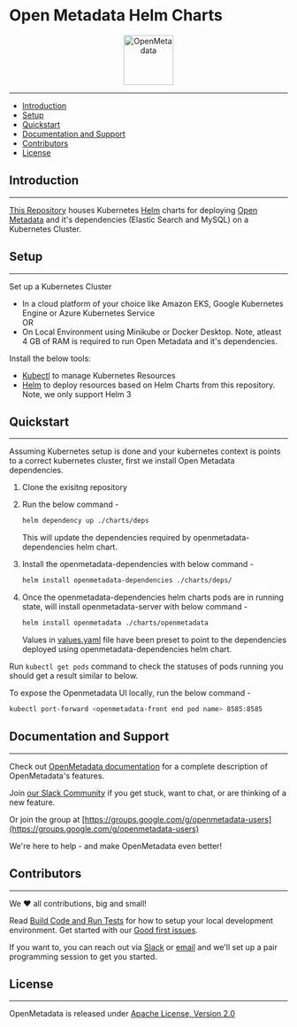 # Open Metadata Helm Charts

<div align="center">
  <img src="https://i.imgur.com/5VumwFS.png" align="center" alt="OpenMetadata" height="90"/>
  <hr />
</div>

- [Introduction](#introduction)
- [Setup](#setup)
- [Quickstart](#quickstart)
- [Documentation and Support](#documentation-and-support)
- [Contributors](#contributors)
- [License](#license)

## Introduction
---------------

[This Repository](https://github.com/open-metadata/openmetadata-helm-charts) houses Kubernetes [Helm](https://helm.sh) charts for deploying [Open Metadata](https://github.com/open-metadata/OpenMetadata) and it's dependencies (Elastic Search and MySQL) on a Kubernetes Cluster.

## Setup
---------------

Set up a Kubernetes Cluster
- In a cloud platform of your choice like Amazon EKS, Google Kubernetes Engine or Azure Kubernetes Service
<br />OR<br />
- On Local Environment using Minikube or Docker Desktop. Note, atleast 4 GB of RAM is required to run Open Metadata and it's dependencies.

Install the below tools:
- [Kubectl](https://kubernetes.io/docs/tasks/tools/) to manage Kubernetes Resources
- [Helm](https://helm.sh) to deploy resources based on Helm Charts from this repository. Note, we only support Helm 3

## Quickstart
---------------

Assuming Kubernetes setup is done and your kubernetes context is points to a correct kubernetes cluster, first we install Open Metadata dependencies.

1. Clone the exisitng repository
2. Run the below command -

    ```sh
    helm dependency up ./charts/deps
    ```
    This will update the dependencies required by openmetadata-dependencies helm chart.
3. Install the openmetadata-dependencies with below command - 

    ```sh
    helm install openmetadata-dependencies ./charts/deps/
    ```
4. Once the openmetadata-dependencies helm charts pods are in running state, will install openmetadata-server with below command -
    ```sh
    helm install openmetadata ./charts/openmetadata
    ```
    Values in [values.yaml](charts/openmetadata/values.yaml) file have been preset to point to the dependencies deployed using openmetadata-dependencies helm chart.

Run `kubectl get pods` command to check the statuses of pods running you should get a result similar to below.

To expose the Openmetadata UI locally, run the below command -

```sh
kubectl port-forward <openmetadata-front end pod name> 8585:8585
```

## Documentation and Support
---------------
Check out [OpenMetadata documentation](https://docs.open-metadata.org/) for a complete description of OpenMetadata's features.

Join [our Slack Community](https://slack.open-metadata.org/) if you get stuck, want to chat, or are thinking of a new feature.

Or join the group at [https://groups.google.com/g/openmetadata-users](https://groups.google.com/g/openmetadata-users)

We're here to help - and make OpenMetadata even better!

## Contributors
---------------
We ❤️ all contributions, big and small!

Read [Build Code and Run Tests](https://docs.open-metadata.org/open-source-community/developer/build-code-run-tests) for how to setup your local development environment. Get started with our [Good first issues](https://github.com/open-metadata/OpenMetadata/issues?q=is%3Aissue+is%3Aopen+label%3A%22good+first+issue%22).

If you want to, you can reach out via [Slack](https://openmetadata.slack.com/join/shared_invite/zt-wksh1bww-iQGk45NTw6Tp4Q9UZd6QOw#/shared-invite/email) or [email](mailto:dev@open-metadata.org) and we'll set up a pair programming session to get you started.

## License
---------------
OpenMetadata is released under [Apache License, Version 2.0](http://www.apache.org/licenses/LICENSE-2.0)